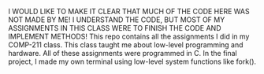 I WOULD LIKE TO MAKE IT CLEAR THAT MUCH OF THE CODE HERE WAS NOT MADE BY ME! I UNDERSTAND THE CODE, BUT MOST OF MY ASSIGNMENTS IN THIS CLASS WERE TO FINISH THE CODE AND IMPLEMENT METHODS!
This repo contains all the assignments I did in my COMP-211 class. This class taught me about low-level programming and hardware. All of these assignments were programmed in C.
In the final project, I made my own terminal using low-level system functions like fork().
